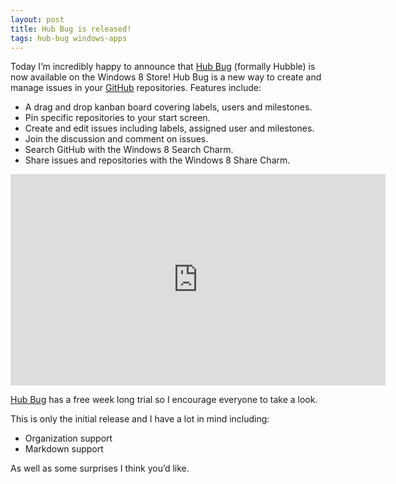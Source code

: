 ```yaml
---
layout: post
title: Hub Bug is released!
tags: hub-bug windows-apps
---
```


Today I’m incredibly happy to announce that [Hub Bug][hubbug] (formally Hubble) is now available on the Windows 8 Store! Hub Bug is a new way to create and manage issues in your [GitHub][github] repositories. Features include:

 - A drag and drop kanban board covering labels, users and milestones.
 - Pin specific repositories to your start screen.
 - Create and edit issues including labels, assigned user and milestones.
 - Join the discussion and comment on issues.
 - Search GitHub with the Windows 8 Search Charm.
 - Share issues and repositories with the Windows 8 Share Charm.

<iframe width="600" height="338" src="http://www.youtube.com/embed/J_9_jDx3QSQ" frameborder="0" allowfullscreen></iframe>

[Hub Bug][hubbug] has a free week long trial so I encourage everyone to take a look.

This is only the initial release and I have a lot in mind including:

 - Organization support
 - Markdown support

As well as some surprises I think you’d like. 

[hubbug]: http://compiledexperience.com/windows-apps/hub-bug
[github]: https://github.com/
